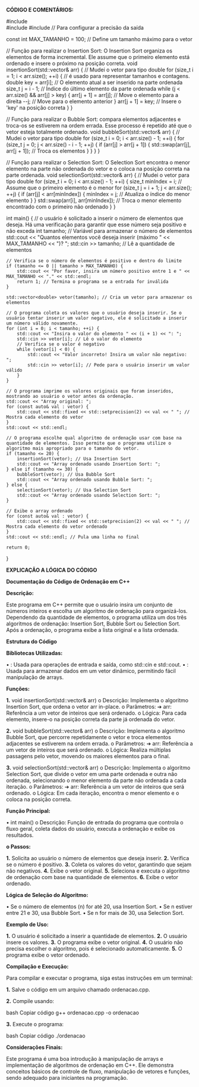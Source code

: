 **CÓDIGO E COMENTÁRIOS:**

#include <iostream>  
#include <vector>
#include <iomanip> // Para configurar a precisão da saída

const int MAX_TAMANHO = 100; // Define um tamanho máximo para o vetor

// Função para realizar o Insertion Sort: O Insertion Sort organiza os elementos de forma incremental. Ele assume que o primeiro elemento está ordenado e insere o próximo na posição correta.
void insertionSort(std::vector<double>& arr) { // Mudei o vetor para tipo double
    for (size_t i = 1; i < arr.size(); ++i) { // é usado para representar tamanhos e contagens. 
        double key = arr[i];  // O elemento atual a ser inserido na parte ordenada
        size_t j = i - 1;  // Índice do último elemento da parte ordenada
        while (j < arr.size() && arr[j] > key) {
            arr[j + 1] = arr[j]; // Move o elemento para a direita
            --j; // Move para o elemento anterior
        }
        arr[j + 1] = key; // Insere o 'key' na posição correta
    }
}

// Função para realizar o Bubble Sort: compara elementos adjacentes e troca-os se estiverem na ordem errada. Esse processo é repetido até que o vetor esteja totalmente ordenado.
void bubbleSort(std::vector<double>& arr) { // Mudei o vetor para tipo double
    for (size_t i = 0; i < arr.size() - 1; ++i) {
        for (size_t j = 0; j < arr.size() - i - 1; ++j) {
            if (arr[j] > arr[j + 1]) {
                std::swap(arr[j], arr[j + 1]); // Troca os elementos
            }
        }
    }
}

// Função para realizar o Selection Sort: O Selection Sort encontra o menor elemento na parte não ordenada do vetor e o coloca na posição correta na parte ordenada.
void selectionSort(std::vector<double>& arr) { // Mudei o vetor para tipo double
    for (size_t i = 0; i < arr.size() - 1; ++i) {
        size_t minIndex = i; // Assume que o primeiro elemento é o menor
        for (size_t j = i + 1; j < arr.size(); ++j) {
            if (arr[j] < arr[minIndex]) {
                minIndex = j; // Atualiza o índice do menor elemento
            }
        }
        std::swap(arr[i], arr[minIndex]); // Troca o menor elemento encontrado com o primeiro não ordenado
    }
}

int main() { // o usuário é solicitado a inserir o número de elementos que deseja. Há uma verificação para garantir que esse número seja positivo e não exceda 
    int tamanho; // Variável para armazenar o número de elementos
    std::cout << "Quantos elementos você deseja inserir (máximo " << MAX_TAMANHO << ")? ";
    std::cin >> tamanho; // Lê a quantidade de elementos

    // Verifica se o número de elementos é positivo e dentro do limite
    if (tamanho <= 0 || tamanho > MAX_TAMANHO) {
        std::cout << "Por favor, insira um número positivo entre 1 e " << MAX_TAMANHO << "." << std::endl;
        return 1; // Termina o programa se a entrada for inválida
    }

    std::vector<double> vetor(tamanho); // Cria um vetor para armazenar os elementos

    // O programa coleta os valores que o usuário deseja inserir. Se o usuário tentar inserir um valor negativo, ele é solicitado a inserir um número válido novamente.
    for (int i = 0; i < tamanho; ++i) {
        std::cout << "Insira o valor do elemento " << (i + 1) << ": ";
        std::cin >> vetor[i]; // Lê o valor do elemento
        // Verifica se o valor é negativo
        while (vetor[i] < 0) {
            std::cout << "Valor incorreto! Insira um valor não negativo: ";
            std::cin >> vetor[i]; // Pede para o usuário inserir um valor válido
        }
    }

    // O programa imprime os valores originais que foram inseridos, mostrando ao usuário o vetor antes da ordenação.
    std::cout << "Array original: ";
    for (const auto& val : vetor) {
        std::cout << std::fixed << std::setprecision(2) << val << " "; // Mostra cada elemento do vetor
    }
    std::cout << std::endl;

    // O programa escolhe qual algoritmo de ordenação usar com base na quantidade de elementos. Isso permite que o programa utilize o algoritmo mais apropriado para o tamanho do vetor.
    if (tamanho <= 20) {
        insertionSort(vetor); // Usa Insertion Sort
        std::cout << "Array ordenado usando Insertion Sort: ";
    } else if (tamanho <= 30) {
        bubbleSort(vetor); // Usa Bubble Sort
        std::cout << "Array ordenado usando Bubble Sort: ";
    } else {
        selectionSort(vetor); // Usa Selection Sort
        std::cout << "Array ordenado usando Selection Sort: ";
    }

    // Exibe o array ordenado
    for (const auto& val : vetor) {
        std::cout << std::fixed << std::setprecision(2) << val << " "; // Mostra cada elemento do vetor ordenado
    }
    std::cout << std::endl; // Pula uma linha no final

    return 0; 
}



 **EXPLICAÇÃO A LÓGICA DO CÓDIGO**

 **Documentação do Código de Ordenação em C++**

 **Descrição:**

Este programa em C++ permite que o usuário insira um conjunto de números inteiros e escolha um algoritmo de ordenação para organizá-los. 
Dependendo da quantidade de elementos, o programa utiliza um dos três algoritmos de ordenação: Insertion Sort, Bubble Sort ou Selection Sort. Após a ordenação, o programa exibe a lista original e a lista ordenada.

**Estrutura do Código**   

**Bibliotecas Utilizadas:**

•	<iostream>: Usada para operações de entrada e saída, como std::cin e std::cout.
•	<vector>: Usada para armazenar dados em um vetor dinâmico, permitindo fácil manipulação de arrays.

**Funções:**

**1.**	void insertionSort(std::vector<int>& arr)
o	Descrição: Implementa o algoritmo Insertion Sort, que ordena o vetor arr in-place.
o	Parâmetros:
➔	arr: Referência a um vetor de inteiros que será ordenado.
o	Lógica: Para cada elemento, insere-o na posição correta da parte já ordenada do vetor.

**2.**	void bubbleSort(std::vector<int>& arr)
o	Descrição: Implementa o algoritmo Bubble Sort, que percorre repetidamente o vetor e troca elementos adjacentes se estiverem na ordem errada.
o	Parâmetros:
➔	arr: Referência a um vetor de inteiros que será ordenado.
o	Lógica: Realiza múltiplas passagens pelo vetor, movendo os maiores elementos para o final.

**3.**	void selectionSort(std::vector<int>& arr)
o	Descrição: Implementa o algoritmo Selection Sort, que divide o vetor em uma parte ordenada e outra não ordenada, selecionando o menor elemento da parte não ordenada a cada iteração.
o	Parâmetros:
➔	arr: Referência a um vetor de inteiros que será ordenado.
o	Lógica: Em cada iteração, encontra o menor elemento e o coloca na posição correta.

**Função Principal:**

•	int main()
o	Descrição: Função de entrada do programa que controla o fluxo geral, coleta dados do usuário, executa a ordenação e exibe os resultados.

**o	Passos:**

**1.**	Solicita ao usuário o número de elementos que deseja inserir.
**2.**	Verifica se o número é positivo.
**3.**	Coleta os valores do vetor, garantindo que sejam não negativos.
**4.**	Exibe o vetor original.
**5.**	Seleciona e executa o algoritmo de ordenação com base na quantidade de elementos.
**6.**	Exibe o vetor ordenado.

**Lógica de Seleção do Algoritmo:**

•	Se o número de elementos (n) for até 20, usa Insertion Sort.
•	Se n estiver entre 21 e 30, usa Bubble Sort.
•	Se n for mais de 30, usa Selection Sort.

**Exemplo de Uso:**

**1.**	O usuário é solicitado a inserir a quantidade de elementos.
**2.**	O usuário insere os valores.
**3.**	O programa exibe o vetor original.
**4.**	O usuário não precisa escolher o algoritmo, pois é selecionado automaticamente.
**5.**	O programa exibe o vetor ordenado.

**Compilação e Execução:**

Para compilar e executar o programa, siga estas instruções em um terminal:

**1.**	Salve o código em um arquivo chamado ordenacao.cpp.

**2.**	Compile usando:

bash
Copiar código
g++ ordenacao.cpp -o ordenacao

**3.**	Execute o programa:

bash
Copiar código
./ordenacao

**Considerações Finais:**

Este programa é uma boa introdução à manipulação de arrays e implementação de algoritmos de ordenação em C++. Ele demonstra conceitos básicos de controle de fluxo, manipulação de vetores e funções, 
sendo adequado para iniciantes na programação.
